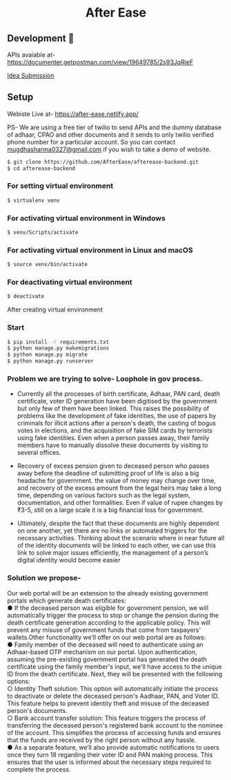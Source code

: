 <h1 align="center">After Ease</h1>

## Development 🔧
APIs avaiable at- https://documenter.getpostman.com/view/19649785/2s93JqRjeF

[Idea Submission](https://docs.google.com/presentation/d/1kOnasO5t7KhjDZZ77dV6p12BacTB1_Sg/edit#slide=id.p1)
## Setup

Webiste Live at- https://after-ease.netlify.app/

PS- We are using a free tier of twilio to send APIs and the dummy database of adhaar, CPAO and other documents and it sends to only twilio verified phone number for a particular account. So you can contact mugdhasharma0327@gmail.com if you wish to take a demo of website.


```sh
$ git clone https://github.com/AfterEase/afterease-backend.git
$ cd afterease-backend
```

### For setting virtual environment

```sh
$ virtualenv venv
```

### For activating virtual environment in Windows

```sh
$ venv/Scripts/activate
```

### For activating virtual environment in Linux and macOS

```sh
$ source venv/bin/activate
```

### For deactivating virtual environment
```sh
$ deactivate
```
After creating virtual environment

### Start

```sh
$ pip install -r requirements.txt
$ python manage.py makemigrations
$ python manage.py migrate
$ python manage.py runserver
```

### Problem we are trying to solve- Loophole in gov process.

- Currently all the processes of birth certificate, Adhaar, PAN card, death certificate, voter ID generation have been digitised by the government but only few of them have been linked. This raises the possibility  of problems like the development of fake identities, the use of papers by criminals for illicit actions after a person's death, the casting of bogus votes in elections, and the acquisition of fake SIM cards by terrorists using fake identities. Even when a person passes away, their family members have to manually dissolve these documents by visiting to several offices.

- Recovery of excess pension given to deceased person who passes away before the deadline of submitting proof of life is also a big headache for government. the value of money may change over time, and recovery of the excess amount from the legal heirs may take a long time, depending on various factors such as the legal system, documentation, and other formalities. Even if value of rupee changes by ₹3-5, still on a large scale it is a big financial loss for government.

- Ultimately, despite the fact that these documents are highly dependent on one another, yet there are no links or automated triggers for the necessary activities. Thinking about the scenario where in near future all of the identity documents will be linked to each other, we can use this link to solve major issues efficiently, the management of a person’s digital identity would become easier

### Solution we propose-
Our web portal will be an extension to the already existing government portals which generate death 
certificates:  
● If the deceased person was eligible for government pension, we will automatically trigger the process to stop or change the pension during the death certificate generation according to the applicable policy. This will prevent any misuse of government funds that come from taxpayers' wallets.Other functionality we’ll offer on our web portal are as follows:  
● Family member of the deceased will need to authenticate using an Adhaar-based OTP mechanism on our portal. Upon authentication, assuming the pre-existing government portal has generated the death certificate using the family member's input, we'll have access to the unique ID from the death certificate. Next, they will be presented with the following options:  
○ Identity Theft solution: This option will automatically initiate the process to deactivate or delete the deceased person's Aadhaar, PAN, and Voter ID. This feature helps to prevent identity theft and misuse of the deceased person's documents.  
○ Bank account transfer solution: This feature triggers the process of transferring the deceased person's registered bank account to the nominee of the account. This simplifies the process of accessing funds and ensures that the funds are received by the right person without any hassle.  
● As a separate feature, we’ll also provide automatic notifications to users once they turn 18 regarding their voter ID and PAN making process. This ensures that the user is informed about the necessary steps required to complete the process.  



